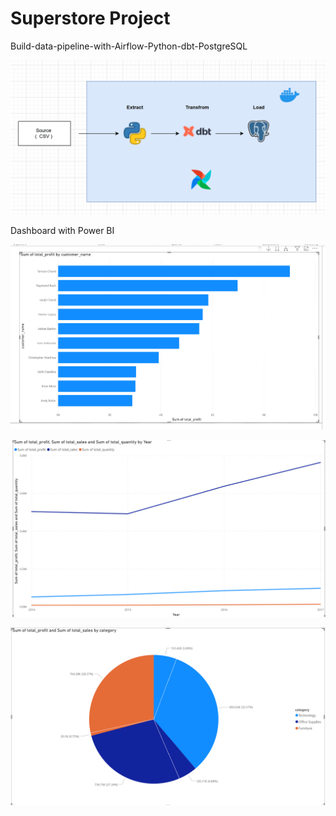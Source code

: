 # Superstore Project

Build-data-pipeline-with-Airflow-Python-dbt-PostgreSQL

![alt text](image.png)

Dashboard with Power BI

![alt text](image-3.png)

![alt text](image-2.png)

![alt text](image-1.png)